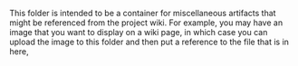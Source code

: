 This folder is intended to be a container for miscellaneous artifacts that might be referenced from the project wiki.
For example, you may have an image that you want to display on a wiki page, in which case you can upload the image to this folder and then put a reference to the file that is in here,

